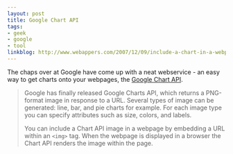 ```yaml
---
layout: post
title: Google Chart API
tags:
- geek
- google
- tool
linkblog: http://www.webappers.com/2007/12/09/include-a-chart-in-a-webpage-with-google-chart-api/
---
```


The chaps over at Google have come up with a neat webservice - an easy way to get charts onto your
webpages, the [Google Chart API](http://code.google.com/apis/chart/).

> Google has finally released Google Charts API, which returns a PNG-format image in response to a URL.
> Several types of image can be generated: line, bar, and pie charts for example. For each image type you can
> specify attributes such as size, colors, and labels.
>
> You can include a Chart API image in a webpage by embedding a URL within an `<img>` tag. When the webpage
> is displayed in a browser the Chart API renders the image within the page.
